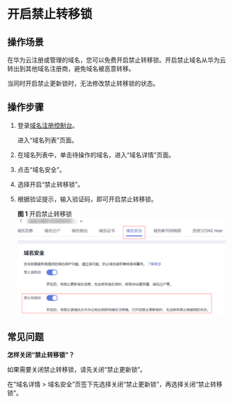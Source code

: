 # 开启禁止转移锁<a name="domain_ug_390003"></a>

## 操作场景<a name="section1385310101560"></a>

在华为云注册或管理的域名，您可以免费开启禁止转移锁。开启禁止域名从华为云转出到其他域名注册商，避免域名被恶意转移。

当同时开启禁止更新锁时，无法修改禁止转移锁的状态。

## 操作步骤<a name="section19949716175617"></a>

1.  登录[域名注册控制台](https://console.huaweicloud.com/domain/?region=cn-north-4#/domain/list)。

    进入“域名列表”页面。

2.  在域名列表中，单击待操作的域名，进入“域名详情”页面。
3.  点击“域名安全”。
4.  选择开启“禁止转移锁”。
5.  根据验证提示，输入验证码，即可开启禁止转移锁。

    **图 1**  开启禁止转移锁<a name="fig145129294169"></a>  
    ![](figures/开启禁止转移锁.png "开启禁止转移锁")


## 常见问题<a name="section422719519129"></a>

**怎样关闭“禁止转移锁”？**

如果需要关闭禁止转移锁，请先关闭“禁止更新锁”。

在"域名详情 \> 域名安全”页签下先选择关闭“禁止更新锁”，再选择关闭“禁止转移锁”。

